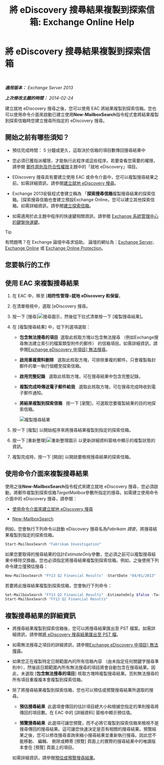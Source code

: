 ﻿---
title: '將 eDiscovery 搜尋結果複製到探索信箱: Exchange Online Help'
TOCTitle: 將 eDiscovery 搜尋結果複製到探索信箱
ms:assetid: bff2ce89-9e6f-494a-bd6a-2f2011507845
ms:mtpsurl: https://technet.microsoft.com/zh-tw/library/Dn624163(v=EXCHG.150)
ms:contentKeyID: 61183400
ms.date: 05/23/2018
mtps_version: v=EXCHG.150
ms.translationtype: MT
---

# 將 eDiscovery 搜尋結果複製到探索信箱

 

_**適用版本：** Exchange Server 2013_

_**上次修改主題的時間：** 2014-02-24_

建立就地 eDiscovery 搜尋之後，您可以使用 EAC 將結果複製到探索信箱。您也可以使用命令介面來啟動已建立使用**New-MailboxSearch**指令程式會將結果複製到探索信箱時您建立搜尋所指定的 eDiscovery 搜尋。

## 開始之前有哪些須知？

  - 預估完成時間： 5 分鐘或更久，這取決於信箱的項目數傳回搜尋結果中

  - 您必須已獲指派權限，才能執行此程序或這些程序。若要查看您需要的權限，請參閱 [郵件原則及符合性權限](messaging-policy-and-compliance-permissions-exchange-2013-help.md)主題中的「就地 eDiscovery」項目。

  - EDiscovery 搜尋具有要建立使用 EAC 或命令介面中，您可以複製搜尋結果之前。如需詳細資訊，請參閱[建立就地 eDiscovery 搜尋](create-an-in-place-ediscovery-search-exchange-2013-help.md)。

  - Exchange 2013安裝程式會建立稱為 「**探索搜尋信箱**複製搜尋結果的探索信箱。\[探索搜尋信箱也會建立預設Exchange Online。您可以建立其他探索信箱。如需詳細資訊，請參閱[建立探索信箱](create-a-discovery-mailbox-exchange-2013-help.md)。

  - 如需適用於此主題中程序的快速鍵相關資訊，請參閱 [Exchange 系統管理中心的鍵盤快速鍵](keyboard-shortcuts-in-the-exchange-admin-center-exchange-online-protection-help.md)。


> [!TIP]  
> 有問題嗎？在 Exchange 論壇中尋求協助。 論壇的網址為：<a href="https://go.microsoft.com/fwlink/p/?linkid=60612">Exchange Server</a>、 <a href="https://go.microsoft.com/fwlink/p/?linkid=267542">Exchange Online</a> 或 <a href="https://go.microsoft.com/fwlink/p/?linkid=285351">Exchange Online Protection</a>。




## 您要執行的工作

## 使用 EAC 來複製搜尋結果

1.  在 EAC 中，移至 \[**相符性管理**\>**就地 eDiscovery 和保留**。

2.  在清單檢視中，選取 \[eDiscovery 搜尋。

3.  按一下 \[搜尋\]![搜尋圖示](images/Dn624163.773574d0-9b92-4cab-9f6b-81532c7418b9(EXCHG.150).gif "搜尋圖示")，然後從下拉式清單按一下 \[複製搜尋結果\]。

4.  在 \[複製搜尋結果\] 中，從下列選項選取：
    
      - **包含無法搜尋的項目**  選取此核取方塊以包含無法搜尋 （例如Exchange搜尋無法建立索引的檔案類型附件的郵件） 的信箱項目。如需詳細資訊，請參閱[Exchange eDiscovery 中項目\] 無法搜尋](unsearchable-items-in-exchange-ediscovery-exchange-2013-help.md)。
    
      - **啟用重複資料刪除**   選取此核取方塊，可排除重複的郵件。只會複製每封郵件的單一執行個體至探索信箱。
    
      - **啟用完整記錄**   選取此核取方塊，可在搜尋結果中包含完整記錄。
    
      - **複製完成時傳送電子郵件給我**   選取此核取方塊，可在搜尋完成時收到電子郵件通知。
    
      - **將結果複製到探索信箱**   按一下 \[瀏覽\]，可選取您要複製結果的目的地探索信箱。
        
        ![複製搜尋結果](images/Dn624163.875e25ed-8308-408c-92c4-8c76fc9d9bfc(EXCHG.150).gif "複製搜尋結果")  

5.  按一下 \[複製\] 以開始程序來將搜尋結果複製到指定的探索信箱。

6.  按一下 \[重新整理\]![重新整理圖示](images/Dn624163.85f271ca-32a4-426c-842a-d2172567099d(EXCHG.150).gif "重新整理圖示") 以更新詳細資料窗格中顯示的複製狀態的資訊。

7.  複製完成時，按一下 \[開啟\] 以開啟要檢視搜尋結果的探索信箱。

## 使用命令介面來複製搜尋結果

使用之後**New-MailboxSearch**指令程式來建立就地 eDiscovery 搜尋，您必須啟動，將郵件複製到探索信箱*TargetMailbox*參數所指定的搜尋。如需建立使用命令介面中的 eDiscovery 搜尋，請參閱：

  - [使用命令介面來建立就地 eDiscovery 搜尋](create-an-in-place-ediscovery-search-exchange-2013-help.md)

  - [New-MailboxSearch](https://technet.microsoft.com/zh-tw/library/dd298064\(v=exchg.150\))

例如，您會執行下列命令以啟動 eDiscovery 搜尋名為*Fabrikam 調查*，將搜尋結果複製到指定的探索信箱。

```powershell
Start-MailboxSearch "Fabrikam Investigation"
```

如果您要取得的搜尋結果的估計*EstimateOnly*參數，您必須之前可以複製搜尋結果中移除交換器。您也必須指定將搜尋結果複製到探索信箱。例如，之後使用下列命令建立僅預估搜尋：

```powershell
New-MailboxSearch "FY13 Q2 Financial Results" -StartDate "04/01/2013" -EndDate "06/30/2013" -SourceMailboxes "DG-Finance" -SearchQuery '"Financial" AND "Fabrikam"' -EstimateOnly -IncludeUnsearchableItems
```

若要將此搜尋結果複製到探索信箱，您會執行下列命令：
  
```powershell
Set-MailboxSearch "FY13 Q2 Financial Results" -EstimateOnly $false -TargetMailbox "Discovery Search Mailbox"
Start-MailboxSearch "FY13 Q2 Financial Results"
```

## 複製搜尋結果的詳細資訊

  - 將搜尋結果複製到探索信箱後，您可以將搜尋結果匯出至 PST 檔案。如需詳細資訊，請參閱[將 eDiscovery 搜尋結果匯出至 PST 檔](export-ediscovery-search-results-to-a-pst-file-exchange-2013-help.md)。

  - 如需無法搜尋之項目的詳細資訊，請參閱[Exchange eDiscovery 中項目\] 無法搜尋](unsearchable-items-in-exchange-ediscovery-exchange-2013-help.md)。

  - 如果您正在複製特定日期範圍內的所有信箱內容 （由未指定任何關鍵字搜尋準則中），然後該日期範圍內所有無法搜尋的項目將會自動包含在搜尋結果。因此，未選取 \[**包含無法搜尋的項目**\] 核取方塊時複製搜尋結果。否則無法搜尋的所有項目重複複本會複製到探索信箱。

  - 除了將搜尋結果複製到探索信箱，您也可以預估或預覽搜尋結果所選取的搜尋。
    
      - **預估搜尋結果**  此選項會傳回的估計項目總大小和根據您指定的準則搜尋將傳回的項目數。在 EAC 中的 \[詳細資料\] 窗格中顯示預估值。
    
      - **預覽搜尋結果**  此選項可讓您預覽，而不必將它複製到探索信箱來檢視不是搜尋傳回的搜尋結果。這可讓您快速決定是否有相關的搜尋結果。預覽結果之後，您可以修改搜尋查詢來縮小搜尋結果並重新執行搜尋。因此您不能移動、 編輯、 刪除或轉寄 \[預覽\] 頁面上的實際的搜尋結果中的唯讀版本會在 \[預覽\] 頁面上的項目。
    
    如需詳細資訊，請參閱[預估或預覽搜尋結果](create-an-in-place-ediscovery-search-exchange-2013-help.md)。

